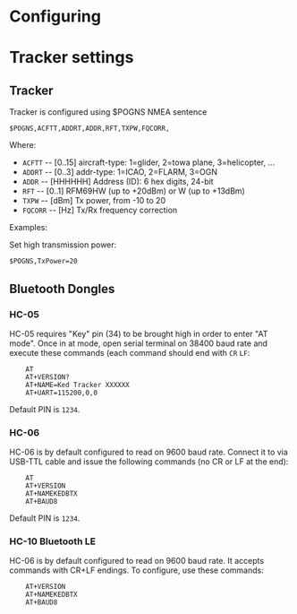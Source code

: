 # Configuring

# Tracker settings


## Tracker
Tracker is configured using $POGNS NMEA sentence

```
$POGNS,ACFTT,ADDRT,ADDR,RFT,TXPW,FQCORR,
```

Where:

  * `ACFTT` -- [0..15] aircraft-type: 1=glider, 2=towa plane, 3=helicopter, ...
  * `ADDRT` -- [0..3] addr-type: 1=ICAO, 2=FLARM, 3=OGN
  * `ADDR` -- [HHHHHH] Address (ID): 6 hex digits, 24-bit
  * `RFT` -- [0..1] RFM69HW (up to +20dBm) or W (up to +13dBm)
  * `TXPW` -- [dBm] Tx power, from -10 to 20
  * `FQCORR` -- [Hz] Tx/Rx frequency correction

Examples:

Set high transmission power:
```
$POGNS,TxPower=20
```

## Bluetooth Dongles

### HC-05

HC-05 requires "Key" pin (34) to be brought high in order to enter "AT mode".
Once in at mode, open serial terminal on 38400 baud rate and execute these
commands (each command should end with `CR` `LF`:

```
    AT
    AT+VERSION?
    AT+NAME=Ked Tracker XXXXXX
    AT+UART=115200,0,0
```

Default PIN is `1234`.

### HC-06

HC-06 is by default configured to read on 9600 baud rate. Connect it to via
USB-TTL cable and issue the following commands (no CR or LF at the end):

```
    AT
    AT+VERSION
    AT+NAMEKEDBTX
    AT+BAUD8
```

Default PIN is `1234`.


### HC-10 Bluetooth LE

HC-06 is by default configured to read on 9600 baud rate. It accepts commands
with CR+LF endings. To configure, use these commands:

```
    AT+VERSION
    AT+NAMEKEDBTX
    AT+BAUD8
```